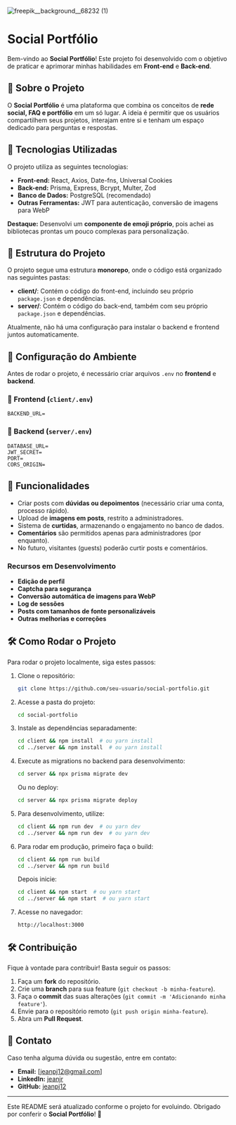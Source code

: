 ![freepik__background__68232 (1)](https://github.com/user-attachments/assets/dc7f102b-9f1a-4109-9521-2e7629b0b582)

# Social Portfólio

Bem-vindo ao **Social Portfólio**! Este projeto foi desenvolvido com o objetivo de praticar e aprimorar minhas habilidades em **Front-end** e **Back-end**.

## 🎡 Sobre o Projeto
O **Social Portfólio** é uma plataforma que combina os conceitos de **rede social, FAQ e portfólio** em um só lugar. A ideia é permitir que os usuários compartilhem seus projetos, interajam entre si e tenham um espaço dedicado para perguntas e respostas.

## 💪 Tecnologias Utilizadas
O projeto utiliza as seguintes tecnologias:
- **Front-end:** React, Axios, Date-fns, Universal Cookies
- **Back-end:** Prisma, Express, Bcrypt, Multer, Zod
- **Banco de Dados:** PostgreSQL (recomendado)
- **Outras Ferramentas:** JWT para autenticação, conversão de imagens para WebP

**Destaque:** Desenvolvi um **componente de emoji próprio**, pois achei as bibliotecas prontas um pouco complexas para personalização.

## 🎨 Estrutura do Projeto
O projeto segue uma estrutura **monorepo**, onde o código está organizado nas seguintes pastas:
- **client/**: Contém o código do front-end, incluindo seu próprio `package.json` e dependências.
- **server/**: Contém o código do back-end, também com seu próprio `package.json` e dependências.

Atualmente, não há uma configuração para instalar o backend e frontend juntos automaticamente.

## 📂 Configuração do Ambiente
Antes de rodar o projeto, é necessário criar arquivos `.env` no **frontend** e **backend**.

### 📌 Frontend (`client/.env`)
```
BACKEND_URL=
```

### 📌 Backend (`server/.env`)
```
DATABASE_URL=
JWT_SECRET=
PORT=
CORS_ORIGIN=
```

## 🎉 Funcionalidades
- Criar posts com **dúvidas ou depoimentos** (necessário criar uma conta, processo rápido).
- Upload de **imagens em posts**, restrito a administradores.
- Sistema de **curtidas**, armazenando o engajamento no banco de dados.
- **Comentários** são permitidos apenas para administradores (por enquanto).
- No futuro, visitantes (guests) poderão curtir posts e comentários.

### Recursos em Desenvolvimento
- **Edição de perfil**
- **Captcha para segurança**
- **Conversão automática de imagens para WebP**
- **Log de sessões**
- **Posts com tamanhos de fonte personalizáveis**
- **Outras melhorias e correções**

## 🛠 Como Rodar o Projeto
Para rodar o projeto localmente, siga estes passos:

1. Clone o repositório:
   ```bash
   git clone https://github.com/seu-usuario/social-portfolio.git
   ```
2. Acesse a pasta do projeto:
   ```bash
   cd social-portfolio
   ```
3. Instale as dependências separadamente:
   ```bash
   cd client && npm install  # ou yarn install
   cd ../server && npm install  # ou yarn install
   ```
4. Execute as migrations no backend para desenvolvimento:
   ```bash
   cd server && npx prisma migrate dev
   ```
   Ou no deploy:
   ```bash
   cd server && npx prisma migrate deploy
   ```
5. Para desenvolvimento, utilize:
   ```bash
   cd client && npm run dev  # ou yarn dev
   cd ../server && npm run dev  # ou yarn dev
   ```
6. Para rodar em produção, primeiro faça o build:
   ```bash
   cd client && npm run build
   cd ../server && npm run build
   ```
   Depois inicie:
   ```bash
   cd client && npm start  # ou yarn start
   cd ../server && npm start  # ou yarn start
   ```
7. Acesse no navegador:
   ```
   http://localhost:3000
   ```

## 🛠 Contribuição
Fique à vontade para contribuir! Basta seguir os passos:
1. Faça um **fork** do repositório.
2. Crie uma **branch** para sua feature (`git checkout -b minha-feature`).
3. Faça o **commit** das suas alterações (`git commit -m 'Adicionando minha feature'`).
4. Envie para o repositório remoto (`git push origin minha-feature`).
5. Abra um **Pull Request**.

## 🌟 Contato
Caso tenha alguma dúvida ou sugestão, entre em contato:
- **Email:** [jeanpj12@gmail.com]
- **LinkedIn:** [jeanjr](https://www.linkedin.com/in/jeanjr/)
- **GitHub:** [jeanpj12](https://github.com/jeanpj12)

---

Este README será atualizado conforme o projeto for evoluindo. Obrigado por conferir o **Social Portfólio**! 🚀

